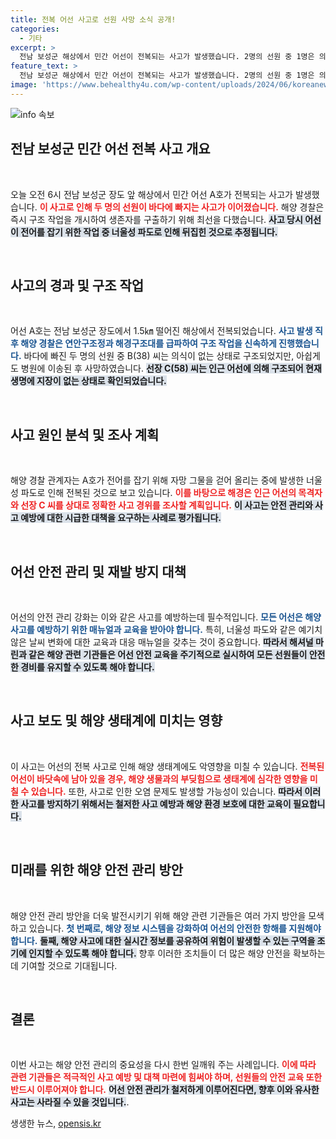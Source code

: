 ```yaml
---
title: 전복 어선 사고로 선원 사망 소식 공개!
categories:
  - 기타
excerpt: >
  전남 보성군 해상에서 민간 어선이 전복되는 사고가 발생했습니다. 2명의 선원 중 1명은 의식 불명으로 숨졌고, 나머지 1명은 구조됐습니다. 사고 원인은 너울성 파도로 추정되며, 해경이 정확한 경위를 조사 중입니다.
feature_text: >
  전남 보성군 해상에서 민간 어선이 전복되는 사고가 발생했습니다. 2명의 선원 중 1명은 의식 불명으로 숨졌고, 나머지 1명은 구조됐습니다. 사고 원인은 너울성 파도로 추정되며, 해경이 정확한 경위를 조사 중입니다.
image: 'https://www.behealthy4u.com/wp-content/uploads/2024/06/koreanews.jpg'
---
```


<p><img src="https://www.behealthy4u.com/wp-content/uploads/2024/06/koreanews.jpg" alt="info 속보" /></p>

<h2 data-ke-size="size26">전남 보성군 민간 어선 전복 사고 개요</h2>  

<p data-ke-size="size16">&nbsp;</p>  

<p>오늘 오전 6시 전남 보성군 장도 앞 해상에서 민간 어선 A호가 전복되는 사고가 발생했습니다. <b><span style="color: #ee2323;">이 사고로 인해 두 명의 선원이 바다에 빠지는 사고가 이어졌습니다.</span></b> 해양 경찰은 즉시 구조 작업을 개시하여 생존자를 구출하기 위해 최선을 다했습니다. <b><span style="background-color: #21538527;">사고 당시 어선이 전어를 잡기 위한 작업 중 너울성 파도로 인해 뒤집힌 것으로 추정됩니다.</span></b></p>

<p data-ke-size="size16">&nbsp;</p>  

<h2 data-ke-size="size26">사고의 경과 및 구조 작업</h2>  

<p data-ke-size="size16">&nbsp;</p>  

<p>어선 A호는 전남 보성군 장도에서 1.5㎞ 떨어진 해상에서 전복되었습니다. <b><span style="color: #1a5490;">사고 발생 직후 해양 경찰은 연안구조정과 해경구조대를 급파하여 구조 작업을 신속하게 진행했습니다.</span></b> 바다에 빠진 두 명의 선원 중 B(38) 씨는 의식이 없는 상태로 구조되었지만, 아쉽게도 병원에 이송된 후 사망하였습니다. <b><span style="background-color: #21538527;">선장 C(58) 씨는 인근 어선에 의해 구조되어 현재 생명에 지장이 없는 상태로 확인되었습니다.</span></b></p>

<p data-ke-size="size16">&nbsp;</p>  

<h2 data-ke-size="size26">사고 원인 분석 및 조사 계획</h2>  

<p data-ke-size="size16">&nbsp;</p>  

<p>해양 경찰 관계자는 A호가 전어를 잡기 위해 자망 그물을 걷어 올리는 중에 발생한 너울성 파도로 인해 전복된 것으로 보고 있습니다. <b><span style="color: #ee2323;">이를 바탕으로 해경은 인근 어선의 목격자와 선장 C 씨를 상대로 정확한 사고 경위를 조사할 계획입니다.</span></b> <b><span style="background-color: #21538527;">이 사고는 안전 관리와 사고 예방에 대한 시급한 대책을 요구하는 사례로 평가됩니다.</span></b></p>

<p data-ke-size="size16">&nbsp;</p>  

<h2 data-ke-size="size26">어선 안전 관리 및 재발 방지 대책</h2>  

<p data-ke-size="size16">&nbsp;</p>  

<p>어선의 안전 관리 강화는 이와 같은 사고를 예방하는데 필수적입니다. <b><span style="color: #1a5490;">모든 어선은 해양 사고를 예방하기 위한 매뉴얼과 교육을 받아야 합니다.</span></b> 특히, 너울성 파도와 같은 예기치 않은 날씨 변화에 대한 교육과 대응 매뉴얼을 갖추는 것이 중요합니다. <b><span style="background-color: #21538527;">따라서 해셔널 마린과 같은 해양 관련 기관들은 어선 안전 교육을 주기적으로 실시하여 모든 선원들이 안전한 경비를 유지할 수 있도록 해야 합니다.</span></b></p>

<p data-ke-size="size16">&nbsp;</p>  

<h2 data-ke-size="size26">사고 보도 및 해양 생태계에 미치는 영향</h2>  

<p data-ke-size="size16">&nbsp;</p>  

<p>이 사고는 어선의 전복 사고로 인해 해양 생태계에도 악영향을 미칠 수 있습니다. <b><span style="color: #ee2323;">전복된 어선이 바닷속에 남아 있을 경우, 해양 생물과의 부딪힘으로 생태계에 심각한 영향을 미칠 수 있습니다.</span></b> 또한, 사고로 인한 오염 문제도 발생할 가능성이 있습니다. <b><span style="background-color: #21538527;">따라서 이러한 사고를 방지하기 위해서는 철저한 사고 예방과 해양 환경 보호에 대한 교육이 필요합니다.</span></b></p>

<p data-ke-size="size16">&nbsp;</p>  

<h2 data-ke-size="size26">미래를 위한 해양 안전 관리 방안</h2>  

<p data-ke-size="size16">&nbsp;</p>  

<p>해양 안전 관리 방안을 더욱 발전시키기 위해 해양 관련 기관들은 여러 가지 방안을 모색하고 있습니다. <b><span style="color: #1a5490;">첫 번째로, 해양 정보 시스템을 강화하여 어선의 안전한 항해를 지원해야 합니다.</span></b> <b><span style="background-color: #21538527;">둘째, 해양 사고에 대한 실시간 정보를 공유하여 위험이 발생할 수 있는 구역을 조기에 인지할 수 있도록 해야 합니다.</span></b> 향후 이러한 조치들이 더 많은 해양 안전을 확보하는 데 기여할 것으로 기대됩니다.</p>

<p data-ke-size="size16">&nbsp;</p>  

<h2 data-ke-size="size26">결론</h2>  

<p data-ke-size="size16">&nbsp;</p>  

<p>이번 사고는 해양 안전 관리의 중요성을 다시 한번 일깨워 주는 사례입니다. <b><span style="color: #ee2323;">이에 따라 관련 기관들은 적극적인 사고 예방 및 대책 마련에 힘써야 하며, 선원들의 안전 교육 또한 반드시 이루어져야 합니다.</span></b> <b><span style="background-color: #21538527;">어선 안전 관리가 철저하게 이루어진다면, 향후 이와 유사한 사고는 사라질 수 있을 것입니다.</span></b>. </p>
생생한 뉴스, <a href="https://opensis.kr" rel="dofollow">opensis.kr</a>


